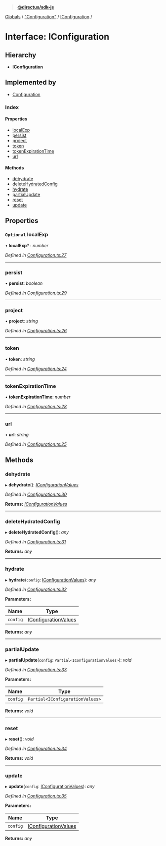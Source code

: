 > **[@directus/sdk-js](../README.md)**

[Globals](../README.md) / ["Configuration"](../modules/_configuration_.md) / [IConfiguration](_configuration_.iconfiguration.md) /

# Interface: IConfiguration

## Hierarchy

* **IConfiguration**

## Implemented by

* [Configuration](../classes/_configuration_.configuration.md)

### Index

#### Properties

* [localExp](_configuration_.iconfiguration.md#optional-localexp)
* [persist](_configuration_.iconfiguration.md#persist)
* [project](_configuration_.iconfiguration.md#project)
* [token](_configuration_.iconfiguration.md#token)
* [tokenExpirationTime](_configuration_.iconfiguration.md#tokenexpirationtime)
* [url](_configuration_.iconfiguration.md#url)

#### Methods

* [dehydrate](_configuration_.iconfiguration.md#dehydrate)
* [deleteHydratedConfig](_configuration_.iconfiguration.md#deletehydratedconfig)
* [hydrate](_configuration_.iconfiguration.md#hydrate)
* [partialUpdate](_configuration_.iconfiguration.md#partialupdate)
* [reset](_configuration_.iconfiguration.md#reset)
* [update](_configuration_.iconfiguration.md#update)

## Properties

### `Optional` localExp

• **localExp**? : *number*

*Defined in [Configuration.ts:27](https://github.com/janbiasi/sdk-js/blob/b445ae7/src/Configuration.ts#L27)*

___

###  persist

• **persist**: *boolean*

*Defined in [Configuration.ts:29](https://github.com/janbiasi/sdk-js/blob/b445ae7/src/Configuration.ts#L29)*

___

###  project

• **project**: *string*

*Defined in [Configuration.ts:26](https://github.com/janbiasi/sdk-js/blob/b445ae7/src/Configuration.ts#L26)*

___

###  token

• **token**: *string*

*Defined in [Configuration.ts:24](https://github.com/janbiasi/sdk-js/blob/b445ae7/src/Configuration.ts#L24)*

___

###  tokenExpirationTime

• **tokenExpirationTime**: *number*

*Defined in [Configuration.ts:28](https://github.com/janbiasi/sdk-js/blob/b445ae7/src/Configuration.ts#L28)*

___

###  url

• **url**: *string*

*Defined in [Configuration.ts:25](https://github.com/janbiasi/sdk-js/blob/b445ae7/src/Configuration.ts#L25)*

## Methods

###  dehydrate

▸ **dehydrate**(): *[IConfigurationValues](_configuration_.iconfigurationvalues.md)*

*Defined in [Configuration.ts:30](https://github.com/janbiasi/sdk-js/blob/b445ae7/src/Configuration.ts#L30)*

**Returns:** *[IConfigurationValues](_configuration_.iconfigurationvalues.md)*

___

###  deleteHydratedConfig

▸ **deleteHydratedConfig**(): *any*

*Defined in [Configuration.ts:31](https://github.com/janbiasi/sdk-js/blob/b445ae7/src/Configuration.ts#L31)*

**Returns:** *any*

___

###  hydrate

▸ **hydrate**(`config`: [IConfigurationValues](_configuration_.iconfigurationvalues.md)): *any*

*Defined in [Configuration.ts:32](https://github.com/janbiasi/sdk-js/blob/b445ae7/src/Configuration.ts#L32)*

**Parameters:**

Name | Type |
------ | ------ |
`config` | [IConfigurationValues](_configuration_.iconfigurationvalues.md) |

**Returns:** *any*

___

###  partialUpdate

▸ **partialUpdate**(`config`: `Partial<IConfigurationValues>`): *void*

*Defined in [Configuration.ts:33](https://github.com/janbiasi/sdk-js/blob/b445ae7/src/Configuration.ts#L33)*

**Parameters:**

Name | Type |
------ | ------ |
`config` | `Partial<IConfigurationValues>` |

**Returns:** *void*

___

###  reset

▸ **reset**(): *void*

*Defined in [Configuration.ts:34](https://github.com/janbiasi/sdk-js/blob/b445ae7/src/Configuration.ts#L34)*

**Returns:** *void*

___

###  update

▸ **update**(`config`: [IConfigurationValues](_configuration_.iconfigurationvalues.md)): *any*

*Defined in [Configuration.ts:35](https://github.com/janbiasi/sdk-js/blob/b445ae7/src/Configuration.ts#L35)*

**Parameters:**

Name | Type |
------ | ------ |
`config` | [IConfigurationValues](_configuration_.iconfigurationvalues.md) |

**Returns:** *any*